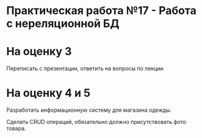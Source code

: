 # Практическая работа №17 - Работа с нереляционной БД

# На оценку 3

Переписать с презентации, ответить на вопросы по лекции

# На оценку 4 и 5

Разработать информационную систему для магазина одежды.

Сделать CRUD операций, обязательно должно присутствовать фото
товара.
